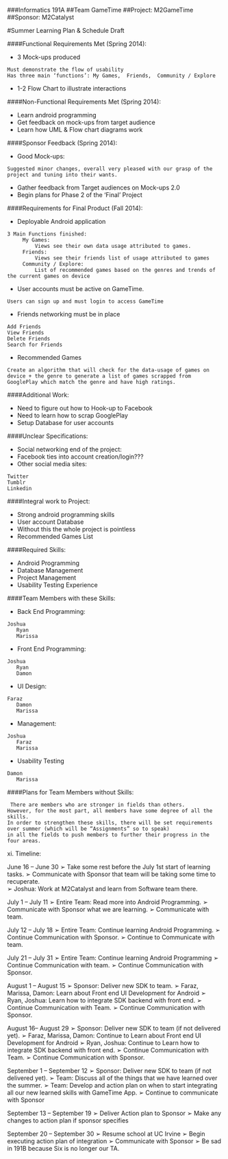###Informatics 191A
##Team GameTime
##Project: M2GameTime
##Sponsor: M2Catalyst

#Summer Learning Plan & Schedule Draft


####Functional Requirements Met (Spring 2014):
+ 3 Mock-ups produced
<pre><code>Must demonstrate the flow of usability 
Has three main ‘functions’: My Games,  Friends,  Community / Explore
</code></pre>
+ 1-2 Flow Chart to illustrate interactions

####Non-Functional Requirements Met (Spring 2014):
+ Learn android programming
+ Get feedback on mock-ups from target audience
+ Learn how UML & Flow chart diagrams work

####Sponsor Feedback (Spring 2014):
+ Good Mock-ups:
<pre><code>Suggested minor changes, overall very pleased with our grasp of the project and tuning into their wants.
</code></pre>
+ Gather feedback from Target audiences on Mock-ups 2.0
+ Begin plans for Phase 2 of the ‘Final’ Project

####Requirements for Final Product (Fall 2014):
+ Deployable Android application
<pre><code>3 Main Functions finished:
     My Games:	
         Views see their own data usage attributed to games.
     Friends:
         Views see their friends list of usage attributed to games
     Community / Explore:
         List of recommended games based on the genres and trends of the current games on device
</code></pre>
+ User accounts must be active on GameTime.
<pre><code>Users can sign up and must login to access GameTime</code></pre>
+ Friends networking must be in place
<pre><code>Add Friends
View Friends
Delete Friends
Search for Friends
</code></pre>
+ Recommended Games
<pre><code>Create an algorithm that will check for the data-usage of games on device + the genre to generate a list of games scrapped from GooglePlay which match the genre and have high ratings.
</code></pre>

####Additional Work:
+ Need to figure out how to Hook-up to Facebook
+ Need to learn how to scrap GooglePlay
+ Setup Database for user accounts 

####Unclear Specifications:
+ Social networking end of the project:
+ Facebook ties into account creation/login???
+ Other social media sites:
<pre><code>Twitter
Tumblr
Linkedin
</code></pre>

####Integral work to Project:
+ Strong android programming skills
+ User account Database
+ Without this the whole project is pointless
+ Recommended Games List

####Required Skills:
+ Android Programming
+ Database Management
+ Project Management
+ Usability Testing Experience

####Team Members with these Skills:
+ Back End Programming:
<pre><code>Joshua
   Ryan
   Marissa
</code></pre>
+ Front End Programming:
<pre><code>Joshua
   Ryan
   Damon
</code></pre>
+ UI Design:
<pre><code>Faraz
   Damon
   Marissa
</code></pre>
+ Management:
<pre><code>Joshua
   Faraz
   Marissa
</code></pre>
+ Usability Testing
<pre><code>Damon
   Marissa
</code></pre>

####Plans for Team Members without Skills:
<pre><code> There are members who are stronger in fields than others.  
However, for the most part, all members have some degree of all the skills.  
In order to strengthen these skills, there will be set requirements over summer (which will be “Assignments” so to speak)
in all the fields to push members to further their progress in the four areas.
</code></pre>

xi.	Timeline: 

June 16 – June 30
➢	Take some rest before the July 1st start of learning tasks.
➢	Communicate with Sponsor that team will be taking some time to recuperate.  
➢	Joshua: Work at M2Catalyst and learn from Software team there.

July 1 – July 11
➢	Entire Team: Read more into Android Programming.
➢	Communicate with Sponsor what we are learning.
➢	Communicate with team. 

July 12 – July 18
➢	Entire Team: Continue learning Android Programming.
➢	Continue Communication with Sponsor.
➢	Continue to Communicate with team.

July 21 – July 31
➢	Entire Team: Continue learning Android Programming
➢	Continue Communication with team.
➢	Continue Communication with Sponsor. 

August 1 – August 15
➢	Sponsor: Deliver new SDK to team. 
➢	Faraz, Marissa, Damon: Learn about Front end UI Development for Android
➢	Ryan, Joshua: Learn how to integrate SDK backend with front end.
➢	Continue Communication with Team. 
➢	Continue Communication with Sponsor.

August 16– August 29
➢	Sponsor: Deliver new SDK to team (if not delivered yet). 
➢	Faraz, Marissa, Damon: Continue to Learn about Front end UI Development for Android
➢	Ryan, Joshua:  Continue to Learn how to integrate SDK backend with front end.
➢	Continue Communication with Team. 
➢	Continue Communication with Sponsor.

September 1 – September 12
➢	Sponsor: Deliver new SDK to team (if not delivered yet). 
➢	Team: Discuss all of the things that we have learned over the summer.
➢	Team: Develop and action plan on when to start integrating all our new learned skills with GameTime App.
➢	Continue to communicate with Sponsor

September 13 – September 19
➢	Deliver Action plan to Sponsor
➢	Make any changes to action plan if sponsor specifies

September 20 – September 30
➢	Resume school at UC Irvine
➢	Begin executing action plan of integration
➢	Communicate with Sponsor
➢	Be sad in 191B because Six is no longer our TA. 

